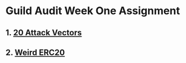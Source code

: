 # Guild Audit Week One Assignment

## 1. [20 Attack Vectors](http://handlebarsjs.com/)

## 2. [Weird ERC20](http://handlebarsjs.com/)
